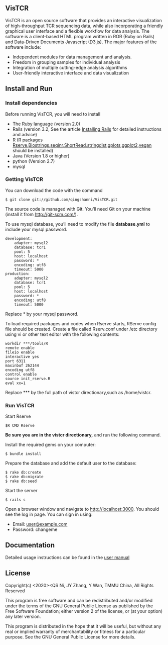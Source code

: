 ## VisTCR 

VisTCR is an open source software that provides an interactive visualization of high-throughput TCR sequencing data, while also incorporating a friendly graphical user interface and a flexible workflow for data analysis. The software is a client-based HTML program written in ROR (Ruby on Rails) and Data-Driven Documents Javascript (D3.js). The major features of the software include:

- Independent modules for data management and analysis.
- Freedom in grouping samples for individual analysis
- Integration of multiple cutting-edge analysis algorithms
- User-friendly interactive interface and data visualization

## Install and Run

### Install dependencies

Before running VisTCR, you will need to install

- The Ruby language (version 2.0)
- Rails (version 3.2, See the article [Installing Rails](http://railsapps.github.io/installing-rails.html) for detailed instructions and advice)
- R (R packages [Rserve](https://cran.r-project.org/web/packages/Rserve/index.html),[Biostrings](https://bioconductor.org/packages/release/bioc/html/Biostrings.html),[seqinr](https://cran.r-project.org/web/packages/seqinr/index.html),[ShortRead](https://bioconductor.org/packages/release/bioc/html/ShortRead.html),[stringdist](https://cran.r-project.org/web/packages/stringdist/index.html),[gplots](https://cran.r-project.org/web/packages/gplots/index.html),[ggplot2](https://cran.r-project.org/web/packages/ggplot2/index.html),[vegan](https://cran.r-project.org/web/packages/vegan/index.html) should be installed) 
- Java (Version 1.8 or higher)
- python (Version 2.7)
- mysql

### Getting VisTCR

You can download the code with the command

	$ git clone git://github.com/qingshanni/VisTCR.git

The source code is managed with Git. You’ll need Git on your machine (install it from http://git-scm.com/).

To use mysql database, you’ll need to modify the file **database.yml** to include your mysql password.

	development:
  		adapter: mysql2
  		database: tcr1 
  		pool: 5
  		host: localhost
  		password: *
  		encoding: utf8
  		timeout: 5000
	production:
  		adapter: mysql2
  		database: tcr1 
  		pool: 5
  		host: localhost
  		password: * 
  		encoding: utf8
  		timeout: 5000

Replace * by your mysql password.

To load required packages and codes when Rserve starts, RServe config file should be created. Create a file called Rserv.conf under /etc directory using vi or other text editor with the following contents:

	workdir ***/tools/R
	remote enable
	fileio enable
	interactive yes
	port 6311
	maxinbuf 262144
	encoding utf8
	control enable
	source init_rserve.R
	eval xx=1

Replace *** by the full path of vistcr directionary,such as /home/vistcr.

### Run VisTCR

Start Rserve

	$R CMD Rserve

**Be sure you are in the vistcr directionary,** and run the following command.

Install the required gems on your computer:

	$ bundle install

Prepare the database and add the default user to the database:

	$ rake db:create
	$ rake db:migrate
	$ rake db:seed

Start the server

	$ rails s

Open a browser window and navigate to [http://localhost:3000](http://localhost:3000). You should see the log in page. You can sign in using:

- Email: user@example.com
- Password: changeme

## Documentation

Detailed usage instructions can be found in the [user manual](https://github.com/qingshanni/VisTCR/blob/master/User_Manua.pdf)


## License

Copyright(c) <2020><QS Ni, JY Zhang, Y Wan, TMMU China, All Rights Reserved

This program is free software and can be redistributed and/or modified under the terms of the GNU General Public License as published by the Free Software Foundation; either version 2 of the license, or (at your option) any later version.

This program is distributed in the hope that it will be useful, but without any real or implied warranty of merchantability or fitness for a particular purpose. See the GNU General Public License for more details.

